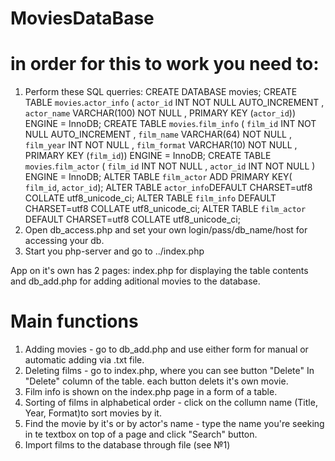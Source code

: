 # MoviesDataBase
# in order for this to work you need to:
1. Perform these SQL querries:
CREATE DATABASE movies; 
CREATE TABLE `movies`.`actor_info` ( `actor_id` INT NOT NULL AUTO_INCREMENT ,  `actor_name` VARCHAR(100) NOT NULL ,    PRIMARY KEY  (`actor_id`)) ENGINE = InnoDB;
CREATE TABLE `movies`.`film_info` ( `film_id` INT NOT NULL AUTO_INCREMENT , `film_name` VARCHAR(64) NOT NULL , `film_year` INT NOT NULL , `film_format` VARCHAR(10) NOT NULL , PRIMARY KEY (`film_id`)) ENGINE = InnoDB;
CREATE TABLE `movies`.`film_actor` ( `film_id` INT NOT NULL , `actor_id` INT NOT NULL ) ENGINE = InnoDB;
ALTER TABLE `film_actor` ADD PRIMARY KEY( `film_id`, `actor_id`);
ALTER TABLE `actor_info`DEFAULT  CHARSET=utf8 COLLATE utf8_unicode_ci;
ALTER TABLE `film_info` DEFAULT CHARSET=utf8 COLLATE utf8_unicode_ci;
ALTER TABLE `film_actor` DEFAULT CHARSET=utf8 COLLATE utf8_unicode_ci;
2. Open db_access.php and set your own login/pass/db_name/host for accessing your db.
3. Start you php-server and go to ../index.php

App on it's own has 2 pages: 
index.php for displaying the table contents and db_add.php for adding aditional movies to the database.
# Main functions
1. Adding movies - go to db_add.php and use either form for manual or automatic adding via .txt file.
2. Deleting films - go to index.php, where you can see button "Delete" In "Delete" column of the table. each button delets it's own movie.
3. Film info is shown on the index.php page in a form of a table.
4. Sorting of films in alphabetical order - click on the collumn name (Title, Year, Format)to sort movies by it.
5. Find the movie by it's or by actor's name - type the name you're seeking in te textbox on top of a page and click "Search" button.
6. Import films to the database through file (see №1)
